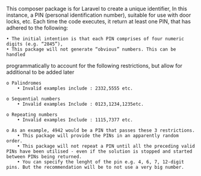This composer package is for Laravel to create a unique identifier, In this instance, a PIN (personal identification number), suitable for use with door locks, etc. Each time the code executes, it return at least one PIN, that has adhered to the following:
    
    • The initial intention is that each PIN comprises of four numeric digits (e.g. “2845”),
    • This package will not generate “obvious” numbers. This can be handled

programmatically to account for the following restrictions, but allow for additional to be added later
    
    o Palindromes
        • Invalid examples include : 2332,5555 etc.

    o Sequential numbers
        • Invalid examples Include : 0123,1234,1235etc.

    o Repeating numbers
        • Invalid examples Include : 1115,7377 etc.

    o As an example, 4942 would be a PIN that passes these 3 restrictions.
        • This package will provide the PINs in an apparently random order.
        • This package will not repeat a PIN until all the preceding valid PINs have been utilised - even if the solution is stopped and started between PINs being returned.
        • You can specify the lenght of the pin e.g. 4, 6, 7, 12-digit pins. But the recommendation will be to not use a very big number.